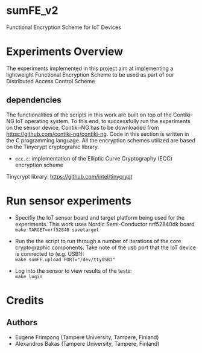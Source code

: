 # sumFE_v2
Functional Encryption Scheme for IoT Devices

# Experiments Overview

The experiments implemented in this project aim at implementing a lightweight Functional Encryption Scheme to be used as part of our Distributed Access Control Scheme

## dependencies

The functionalities of the scripts in this work are built on top of the Contiki-NG IoT operating system. To this end, to successfully run the experiments on the sensor device, Contiki-NG has to be downloaded from https://github.com/contiki-ng/contiki-ng. Code in this section is written in the C programming language. All the encryption schemes utilized are based on the Tinycrypt cryptograhic library.

* `ecc.c`: implementation of the Elliptic Curve Cryptography (ECC) encryption scheme 

Tinycrypt library: https://github.com/intel/tinycrypt

# Run sensor experiments

* Specifiy the IoT sensor board and target platform being used for the experiments. This work uses Nordic Semi-Conductor nrf52840dk board
    `make TARGET=nrf52840 savetarget`
    
* Run the the script to run through a number of iterations of the core cryptographic components. Take note of the usb port that the IoT device is connected to (e.g. USB1):\
    `make sumFE.upload PORT="/dev/ttyUSB1"`

* Log into the sensor to view results of the tests:\
    `make login`


# Credits

## Authors

* Eugene Frimpong (Tampere University, Tampere, Finland)
* Alexandros Bakas (Tampere University, Tampere, Finland)

